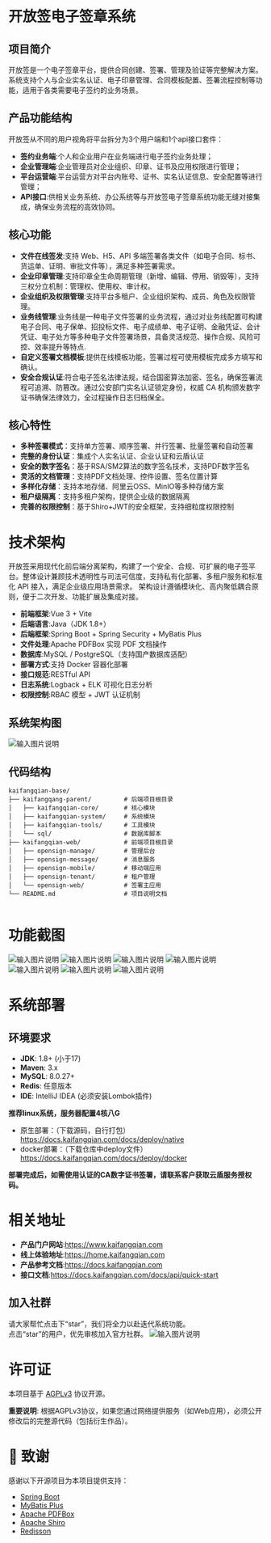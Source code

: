 # 开放签电子签章系统

## 项目简介
开放签是一个电子签章平台，提供合同创建、签署、管理及验证等完整解决方案。系统支持个人与企业实名认证、电子印章管理、合同模板配置、签署流程控制等功能，适用于各类需要电子签约的业务场景。

## 产品功能结构
开放签从不同的用户视角将平台拆分为3个用户端和1个api接口套件：
- **签约业务端**:个人和企业用户在业务端进行电子签约业务处理；
- **企业管理端**:企业管理员对企业组织、印章、证书及应用权限进行管理；
- **平台运营端**:平台运营方对平台内账号、证书、实名认证信息、安全配置等进行管理；
- **API接口**:供相关业务系统、办公系统等与开放签电子签章系统功能无缝对接集成，确保业务流程的高效协同。


## 核心功能
- **文件在线签发**:支持 Web、H5、API 多端签署各类文件（如电子合同、标书、货运单、证明、审批文件等），满足多种签署需求。
- **企业印章管理**:支持印章全生命周期管理（新增、编辑、停用、销毁等），支持三权分立机制：管理权、使用权、审计权。
- **企业组织及权限管理**:支持平台多租户、企业组织架构、成员、角色及权限管理。
- **业务线管理**:业务线是一种电子文件签署的业务流程，通过对业务线配置可构建电子合同、电子保单、招投标文件、电子成绩单、电子证明、金融凭证、会计凭证、电子处方等多种电子文件签署场景，具备灵活规范、操作合规、风险可控、效率提升等特点.
- **自定义签署文档模板**:提供在线模板功能，签署过程可使用模板完成多方填写和确认。
- **安全合规认证**:符合电子签名法律法规，结合国密算法加密、签名，确保签署流程可追溯、防篡改。通过公安部门实名认证锁定身份，权威 CA 机构颁发数字证书确保法律效力，全过程操作日志归档保全。

## 核心特性

- **多种签署模式**：支持单方签署、顺序签署、并行签署、批量签署和自动签署
- **完整的身份认证**：集成个人实名认证、企业认证和云盾认证
- **安全的数字签名**：基于RSA/SM2算法的数字签名技术，支持PDF数字签名
- **灵活的文档管理**：支持PDF文档处理、控件设置、签名位置计算
- **多样化存储**：支持本地存储、阿里云OSS、MinIO等多种存储方案
- **租户级隔离**：支持多租户架构，提供企业级的数据隔离
- **完善的权限控制**：基于Shiro+JWT的安全框架，支持细粒度权限控制


# 技术架构
开放签采用现代化前后端分离架构，构建了一个安全、合规、可扩展的电子签平台。整体设计兼顾技术透明性与司法可信度，支持私有化部署、多租户服务和标准化 API 接入，满足企业级应用场景需求。
架构设计遵循模块化、高内聚低耦合原则，便于二次开发、功能扩展及集成对接。
- **前端框架**:Vue 3 + Vite
- **后端语言**:Java（JDK 1.8+）
- **后端框架**:Spring Boot + Spring Security + MyBatis Plus
- **文件处理**:Apache PDFBox 实现 PDF 文档操作
- **数据库**:MySQL / PostgreSQL（支持国产数据库适配）
- **部署方式**:支持 Docker 容器化部署
- **接口规范**:RESTful API
- **日志系统**:Logback + ELK 可视化日志分析
- **权限控制**:RBAC 模型 + JWT 认证机制

## 系统架构图
![输入图片说明](doc/image1.png)
## 代码结构

```
kaifangqian-base/
├── kaifangqang-parent/         # 后端项目根目录
│   ├── kaifangqian-core/       # 核心模块
│   ├── kaifangqian-system/     # 系统模块
│   ├── kaifangqian-tools/      # 工具模块
│   └── sql/                    # 数据库脚本
├── kaifangqian-web/            # 前端项目根目录
│   ├── opensign-manage/        # 管理后台
│   ├── opensign-message/       # 消息服务
│   ├── opensign-mobile/        # 移动端应用
│   ├── opensign-tenant/        # 租户管理
│   └── opensign-web/           # 签署主应用
└── README.md                   # 项目说明文档
                   
```


# 功能截图
![输入图片说明](doc/shouyeimage.png)
![输入图片说明](doc/faqiimage.png)
![输入图片说明](doc/qianshuimage.png)
![输入图片说明](doc/hetongliebiaoimage.png)
![输入图片说明](doc/heqianshuimage.png)
![输入图片说明](doc/qiyeguanliimage.png)
![输入图片说明](doc/yunyingguanliimage.png)
# 系统部署
## 环境要求
- **JDK**: 1.8+ (小于17)
- **Maven**: 3.x
- **MySQL**: 8.0.27+
- **Redis**: 任意版本
- **IDE**: IntelliJ IDEA (必须安装Lombok插件)

**推荐linux系统，服务器配置4核八G**

- 原生部署：（下载源码，自行打包）https://docs.kaifangqian.com/docs/deploy/native
- docker部署：（下载仓库中deploy文件）https://docs.kaifangqian.com/docs/deploy/docker 
 
**部署完成后，如需使用认证的CA数字证书签署，请联系客户获取云盾服务授权码。** 

# 相关地址
- **产品门户网站**:https://www.kaifangqian.com
- **线上体验地址**:https://home.kaifangqian.com
- **产品参考文档**:https://docs.kaifangqian.com
- **接口文档**:https://docs.kaifangqian.com/docs/api/quick-start

## 加入社群
请大家帮忙点击下“star”，我们将全力以赴迭代系统功能。  
点击“star”的用户，优先审核加入官方社群。
![输入图片说明](doc/image.png)

# 许可证
本项目基于 [AGPLv3](https://www.gnu.org/licenses/agpl-3.0) 协议开源。

**重要说明**: 根据AGPLv3协议，如果您通过网络提供服务（如Web应用），必须公开修改后的完整源代码（包括衍生作品）。

# 🙏 致谢

感谢以下开源项目为本项目提供支持：

- [Spring Boot](https://spring.io/projects/spring-boot)
- [MyBatis Plus](https://baomidou.com/)
- [Apache PDFBox](https://pdfbox.apache.org/)
- [Apache Shiro](https://shiro.apache.org/)
- [Redisson](https://redisson.org/)